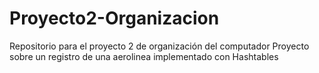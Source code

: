 # Proyecto2-Organizacion
Repositorio para el proyecto 2 de organización del computador
Proyecto sobre un registro de una aerolinea implementado con Hashtables
